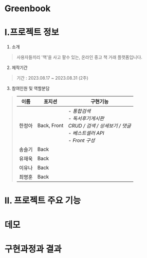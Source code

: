 # Greenbook

# I.프로젝트 정보
1. 소개
> 사용자들끼리 '책'을 사고 팔수 있는, 온라인 중고 책 거래 플랫폼입니다.

2. 제작기간
> 기간 : 2023.08.17 ~ 2023.08.31 (2주)

3. 참여인원 및 역할분담
>|이름|포지션|구현기능|
>|---|---|---|
>|한정아|Back, Front| *- 통합검색* <br> *- 독서후기게시판* <br> _CRUD / 검색 / 상세보기 / 댓글_  <br> *- 베스트셀러 API*  <br> *- Front 구성*|
>|송슬기|Back|
>|유재욱|Back|
>|이유나|Back|
>|최명훈|Back|


# II. 프로젝트 주요 기능



# 데모

# 구현과정과 결과
